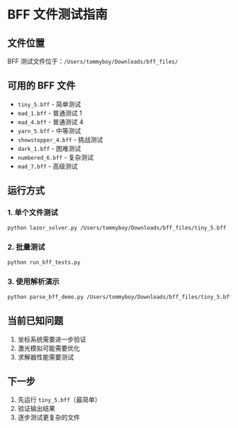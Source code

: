# BFF 文件测试指南

## 文件位置
BFF 测试文件位于：`/Users/tommyboy/Downloads/bff_files/`

## 可用的 BFF 文件
- `tiny_5.bff` - 简单测试
- `mad_1.bff` - 普通测试 1
- `mad_4.bff` - 普通测试 4
- `yarn_5.bff` - 中等测试
- `showstopper_4.bff` - 挑战测试
- `dark_1.bff` - 困难测试
- `numbered_6.bff` - 复杂测试
- `mad_7.bff` - 高级测试

## 运行方式

### 1. 单个文件测试
```bash
python lazor_solver.py /Users/tommyboy/Downloads/bff_files/tiny_5.bff
```

### 2. 批量测试
```bash
python run_bff_tests.py
```

### 3. 使用解析演示
```bash
python parse_bff_demo.py /Users/tommyboy/Downloads/bff_files/tiny_5.bff
```

## 当前已知问题
1. 坐标系统需要进一步验证
2. 激光模拟可能需要优化
3. 求解器性能需要测试

## 下一步
1. 先运行 `tiny_5.bff`（最简单）
2. 验证输出结果
3. 逐步测试更复杂的文件

